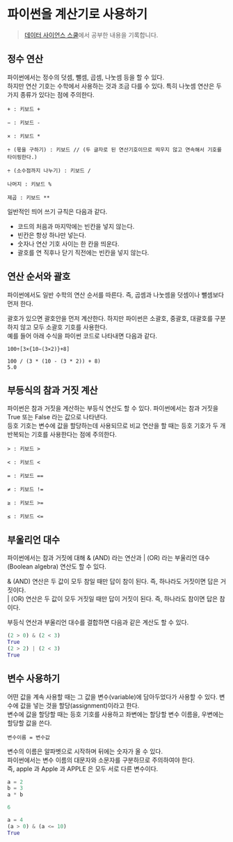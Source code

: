 # 파이썬을 계산기로 사용하기
>[데이터 사이언스 스쿨](https://datascienceschool.net/01%20python/02.01%20%ED%8C%8C%EC%9D%B4%EC%8D%AC%EC%9D%84%20%EA%B3%84%EC%82%B0%EA%B8%B0%EB%A1%9C%20%EC%82%AC%EC%9A%A9%ED%95%98%EA%B8%B0.html)에서 공부한 내용을 기록합니다.

## 정수 연산
파이썬에서는 정수의 덧셈, 뺄셈, 곱셈, 나눗셈 등을 할 수 있다.  
하지만 연산 기호는 수학에서 사용하는 것과 조금 다를 수 있다. 특히 나눗셈 연산은 두 가지 종류가 있다는 점에 주의한다.

```
+ : 키보드 +

− : 키보드 -

× : 키보드 *

÷ (몫을 구하기) : 키보드 // (두 글자로 된 연산기호이므로 띄우지 않고 연속해서 기호를 타이핑한다.)

÷ (소수점까지 나누기) : 키보드 /

나머지 : 키보드 %

제곱 : 키보드 **
```

일반적인 띄어 쓰기 규칙은 다음과 같다.

* 코드의 처음과 마지막에는 빈칸을 넣지 않는다.
* 빈칸은 항상 하나만 넣는다.
* 숫자나 연산 기호 사이는 한 칸을 띄운다.
* 괄호를 연 직후나 닫기 직전에는 빈칸을 넣지 않는다.

## 연산 순서와 괄호
파이썬에서도 일반 수학의 연산 순서를 따른다. 즉, 곱셈과 나눗셈을 덧셈이나 뺄셈보다 먼저 한다.

괄호가 있으면 괄호안을 먼저 계산한다. 하지만 파이썬은 소괄호, 중괄호, 대괄호를 구분하지 않고 모두 소괄호 기호를 사용한다.   
예를 들어 아래 수식을 파이썬 코드로 나타내면 다음과 같다.

```
100÷[3×{10−(3×2)}+8]

100 / (3 * (10 - (3 * 2)) + 8)
5.0
```

## 부등식의 참과 거짓 계산
파이썬은 참과 거짓을 계산하는 부등식 연산도 할 수 있다. 파이썬에서는 참과 거짓을 True 또는 False 라는 값으로 나타낸다.  
등호 기호는 변수에 값을 할당하는데 사용되므로 비교 연산을 할 때는 등호 기호가 두 개 반복되는 기호를 사용한다는 점에 주의한다.

```
> : 키보드 >

< : 키보드 <

= : 키보드 ==

≠ : 키보드 !=

≥ : 키보드 >=

≤ : 키보드 <=
```

## 부울리언 대수
파이썬에서는 참과 거짓에 대해 & (AND) 라는 연산과 | (OR) 라는 부울리언 대수(Boolean algebra) 연산도 할 수 있다.

& (AND) 연산은 두 값이 모두 참일 때만 답이 참이 된다. 즉, 하나라도 거짓이면 답은 거짓이다.  
| (OR) 연산은 두 값이 모두 거짓일 때만 답이 거짓이 된다. 즉, 하나라도 참이면 답은 참이다.

부등식 연산과 부울리언 대수를 결합하면 다음과 같은 계산도 할 수 있다.

```python
(2 > 0) & (2 < 3)
True
(2 > 2) | (2 < 3)
True
```

## 변수 사용하기
어떤 값을 계속 사용할 때는 그 값을 변수(variable)에 담아두었다가 사용할 수 있다. 변수에 값을 넣는 것을 할당(assignment)이라고 한다.  
변수에 값을 할당할 때는 등호 기호를 사용하고 좌변에는 할당할 변수 이름을, 우변에는 할당할 값을 쓴다.  

`변수이름 = 변수값`  

변수의 이름은 알파벳으로 시작하며 뒤에는 숫자가 올 수 있다.  
파이썬에서는 변수 이름의 대문자와 소문자를 구분하므로 주의하여야 한다.  
즉, apple 과 Apple 과 APPLE 은 모두 서로 다른 변수이다.

```python
a = 2
b = 3
a * b

6
```
```python
a = 4
(a > 0) & (a <= 10)
True
```
